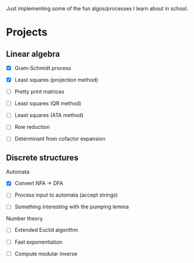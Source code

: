 Just implementing some of the fun algos/processes I learn about in school.

Projects
===
Linear algebra
---
- [x] Gram-Schmidt process

- [x] Least squares (projection method)

- [ ] Pretty print matrices

- [ ] Least squares (QR method)

- [ ] Least squares (ATA method)

- [ ] Row reduction

- [ ] Determinant from cofactor expansion

Discrete structures
---
Automata

- [x] Convert NFA -> DFA

- [ ] Process input to automata (accept strings)

- [ ] Something interesting with the pumping lemma

Number theory

- [ ] Extended Euclid algorithm

- [ ] Fast exponentiation

- [ ] Compute modular inverse